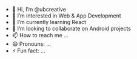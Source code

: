 - 👋 Hi, I’m @ubcreative
- 👀 I’m interested in Web & App Development
- 🌱 I’m currently learning React
- 💞️ I’m looking to collaborate on Android projects
- 📫 How to reach me ...
- 😄 Pronouns: ...
- ⚡ Fun fact: ...

<!---
ubcreative/ubcreative is a ✨ special ✨ repository because its `README.md` (this file) appears on your GitHub profile.
You can click the Preview link to take a look at your changes.
--->
